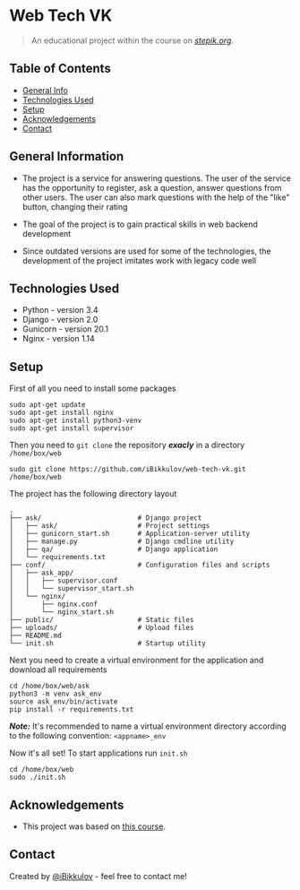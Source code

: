 # Web Tech VK
> An educational project within the course on [_stepik.org_](https://stepik.org/154).

## Table of Contents
* [General Info](#general-information)
* [Technologies Used](#technologies-used)
* [Setup](#setup)
* [Acknowledgements](#acknowledgements)
* [Contact](#contact)
<!-- * [License](#license) -->


## General Information
- The project is a service for answering questions. The user of the service has the opportunity to register, ask a question, answer questions from other users. The user can also mark questions with the help of the "like" button, changing their rating

- The goal of the project is to gain practical skills in web backend development

- Since outdated versions are used for some of the technologies, the development of the project imitates work with legacy code well

## Technologies Used
- Python - version 3.4
- Django - version 2.0
- Gunicorn - version 20.1
- Nginx - version 1.14

## Setup
First of all you need to install some packages
```
sudo apt-get update
sudo apt-get install nginx
sudo apt-get install python3-venv
sudo apt-get install supervisor
```
Then you need to `git clone` the repository **_exacly_** in a directory `/home/box/web`
```
sudo git clone https://github.com/iBikkulov/web-tech-vk.git /home/box/web
```
The project has the following directory layout

    .
    ├── ask/                        # Django project
    │   ├── ask/                    # Project settings
    │   ├── gunicorn_start.sh       # Application-server utility
    │   ├── manage.py               # Django cmdline utility
    │   ├── qa/                     # Django application
    │   └── requirements.txt
    ├── conf/                       # Configuration files and scripts
    │   ├── ask_app/
    │   │   ├── supervisor.conf
    │   │   └── supervisor_start.sh
    │   └── nginx/
    │       ├── nginx.conf
    │       └── nginx_start.sh
    ├── public/                     # Static files
    ├── uploads/                    # Upload files
    ├── README.md
    └── init.sh                     # Startup utility

Next you need to create a virtual environment for the application and download all requirements
```
cd /home/box/web/ask
python3 -m venv ask_env
source ask_env/bin/activate
pip install -r requirements.txt
```
**_Note:_** It's recommended to name a virtual environment directory according to the following convention: `<appname>_env` 

Now it's all set! To start applications run `init.sh`
```
cd /home/box/web
sudo ./init.sh
```

## Acknowledgements
- This project was based on [this course](https://stepik.org/154).

## Contact
Created by [@iBikkulov](https://www.linkedin.com/in/ilya-bikkulov-251306234/) - feel free to contact me!


<!-- Optional -->
<!-- ## License -->
<!-- This project is open source and available under the [... License](). -->

<!-- You don't have to include all sections - just the one's relevant to your project -->
